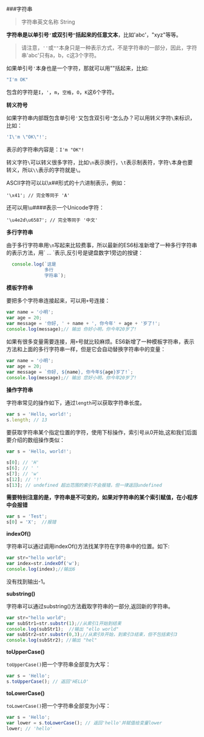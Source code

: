 ###字符串
>字符串英文名称 String

**字符串是以单引号`'`或双引号`"`括起来的任意文本**，比如'abc'，"xyz"等等。
>请注意，`''`或`""`本身只是一种表示方式，不是字符串的一部分，因此，字符串'abc'只有a，b，c这3个字符。

如果单引号`'`本身也是一个字符，那就可以用""括起来，比如:
```js
"I'm OK"
```
包含的字符是`I`，`'`，`m`，`空格`，`O`，`K`这6个字符。

**转义符号**

如果字符串内部既包含单引号`'`又包含双引号`"`怎么办？可以用转义字符`\`来标识，比如：
```js
'I\'m \"OK\"!';
```
表示的字符串内容是：`I'm "OK"!`

转义字符`\`可以转义很多字符，比如`\n`表示换行，`\t`表示制表符，字符`\`本身也要转义，所以`\\`表示的字符就是`\`。

ASCII字符可以以\x##形式的十六进制表示，例如：
```
'\x41'; // 完全等同于 'A'
```
还可以用\u####表示一个Unicode字符：
```
'\u4e2d\u6587'; // 完全等同于 '中文'
```
**多行字符串**

由于多行字符串用`\n`写起来比较费事，所以最新的ES6标准新增了一种多行字符串的表示方法，用\` ... \`表示,反引号是键盘数字1旁边的按键：
```js
  console.log(`这是
              多行
              字符串`);
```
**模板字符串**

要把多个字符串连接起来，可以用`+`号连接：
```js
var name = '小明';
var age = 20;
var message = '你好, ' + name + ', 你今年' + age + '岁了!';
console.log(message);// 输出 你好小明，你今年20岁了!
```
如果有很多变量需要连接，用`+`号就比较麻烦。ES6新增了一种模板字符串，表示方法和上面的多行字符串一样，但是它会自动替换字符串中的变量：
```js
var name = '小明';
var age = 20;
var message = `你好, ${name}, 你今年${age}岁了!`;
console.log(message);// 输出 您好小明，你今年20岁了!
```
**操作字符串**

字符串常见的操作如下，通过`length`可以获取字符串长度。
```js
var s = 'Hello, world!';
s.length; // 13
```
要获取字符串某个指定位置的字符，使用下标操作，索引号从0开始,这和我们后面要介绍的数组操作类似：
```js
var s = 'Hello, world!';

s[0]; // 'H'
s[6]; // ' '
s[7]; // 'w'
s[12]; // '!'
s[13]; // undefined 超出范围的索引不会报错，但一律返回undefined
```
**需要特别注意的是，字符串是不可变的，如果对字符串的某个索引赋值，在小程序中会报错**
```js
var s = 'Test';
s[0] = 'X';  //报错
```

**indexOf()**

字符串可以通过调用indexOf()方法找某字符在字符串中的位置。如下:
```js      
var str="hello world";
var index=str.indexOf('w');
console.log(index);//输出6 
```
没有找到输出-1。

**substring()**

字符串可以通过substring()方法截取字符串的一部分,返回新的字符串。
```js
var str="hello world";
var subStr1=str.substr(1);//从索引1开始到结束
console.log(subStr1);  //输出 "ello world"
var subStr2=str.substr(0,3);//从索引0开始，到索引3结束，但不包括索引3
console.log(subStr2); //输出 "hel" 
```

**toUpperCase()**

`toUpperCase()`把一个字符串全部变为大写：

```js
var s = 'Hello';
s.toUpperCase(); // 返回'HELLO'
```
**toLowerCase()**

`toLowerCase()`把一个字符串全部变为小写：
```js
var s = 'Hello';
var lower = s.toLowerCase(); // 返回'hello'并赋值给变量lower
lower; // 'hello'
```